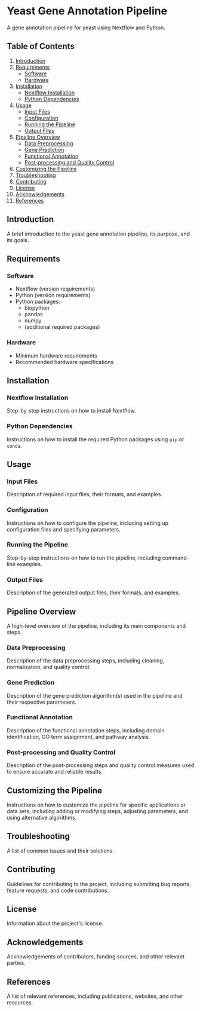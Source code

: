 # Yeast Gene Annotation Pipeline

A gene annotation pipeline for yeast using Nextflow and Python.

## Table of Contents

1. [Introduction](#introduction)
2. [Requirements](#requirements)
   - [Software](#software)
   - [Hardware](#hardware)
3. [Installation](#installation)
   - [Nextflow Installation](#nextflow-installation)
   - [Python Dependencies](#python-dependencies)
4. [Usage](#usage)
   - [Input Files](#input-files)
   - [Configuration](#configuration)
   - [Running the Pipeline](#running-the-pipeline)
   - [Output Files](#output-files)
5. [Pipeline Overview](#pipeline-overview)
   - [Data Preprocessing](#data-preprocessing)
   - [Gene Prediction](#gene-prediction)
   - [Functional Annotation](#functional-annotation)
   - [Post-processing and Quality Control](#post-processing-and-quality-control)
6. [Customizing the Pipeline](#customizing-the-pipeline)
7. [Troubleshooting](#troubleshooting)
8. [Contributing](#contributing)
9. [License](#license)
10. [Acknowledgements](#acknowledgements)
11. [References](#references)

## Introduction

A brief introduction to the yeast gene annotation pipeline, its purpose, and its goals.

## Requirements

### Software

- Nextflow (version requirements)
- Python (version requirements)
- Python packages:
  - biopython
  - pandas
  - numpy
  - (additional required packages)

### Hardware

- Minimum hardware requirements
- Recommended hardware specifications

## Installation

### Nextflow Installation

Step-by-step instructions on how to install Nextflow.

### Python Dependencies

Instructions on how to install the required Python packages using `pip` or `conda`.

## Usage

### Input Files

Description of required input files, their formats, and examples.

### Configuration

Instructions on how to configure the pipeline, including setting up configuration files and specifying parameters.

### Running the Pipeline

Step-by-step instructions on how to run the pipeline, including command-line examples.

### Output Files

Description of the generated output files, their formats, and examples.

## Pipeline Overview

A high-level overview of the pipeline, including its main components and steps.

### Data Preprocessing

Description of the data preprocessing steps, including cleaning, normalization, and quality control.

### Gene Prediction

Description of the gene prediction algorithm(s) used in the pipeline and their respective parameters.

### Functional Annotation

Description of the functional annotation steps, including domain identification, GO term assignment, and pathway analysis.

### Post-processing and Quality Control

Description of the post-processing steps and quality control measures used to ensure accurate and reliable results.

## Customizing the Pipeline

Instructions on how to customize the pipeline for specific applications or data sets, including adding or modifying steps, adjusting parameters, and using alternative algorithms.

## Troubleshooting

A list of common issues and their solutions.

## Contributing

Guidelines for contributing to the project, including submitting bug reports, feature requests, and code contributions.

## License

Information about the project's license.

## Acknowledgements

Acknowledgements of contributors, funding sources, and other relevant parties.

## References

A list of relevant references, including publications, websites, and other resources.
